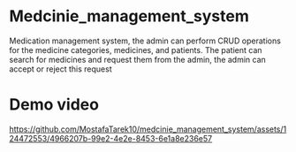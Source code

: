 # Medcinie_management_system
Medication management system, the admin can perform CRUD operations for the medicine categories, medicines, and patients.
The patient can search for medicines and request them from the admin, the admin can accept or reject this request

# Demo video





https://github.com/MostafaTarek10/medcinie_management_system/assets/124472553/4966207b-99e2-4e2e-8453-6e1a8e236e57



